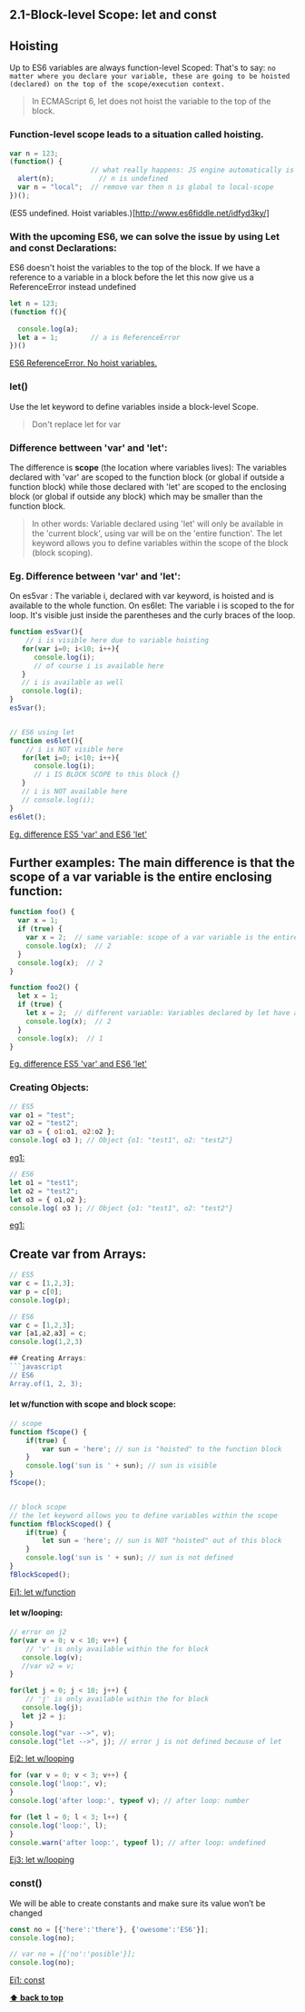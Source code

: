 ## 2.1-Block-level Scope: let and const

## Hoisting

Up to ES6 variables are always function-level Scoped: That's to say: 
``no matter where you declare your variable, these are going to be hoisted (declared) on the top of the scope/execution context.``

> In ECMAScript 6, let does not hoist the variable to the top of the block.

### Function-level scope leads to a situation called hoisting.
```javascript
var n = 123; 
(function() { 
                    // what really happens: JS engine automatically is declared undefined: var n;
  alert(n); 	      // n is undefined
  var n = "local";  // remove var then n is global to local-scope
})();
```
(ES5 undefined. Hoist variables.)[http://www.es6fiddle.net/idfyd3ky/]

### With the upcoming ES6, we can solve the issue by using Let and const Declarations:
ES6 doesn't hoist the variables to the top of the block. If we have a reference to a variable in a block before the let this now give us a ReferenceError instead undefined
```javascript
let n = 123;
(function f(){
                    
  console.log(a);
  let a = 1;        // a is ReferenceError
})()
```
[ES6 ReferenceError. No hoist variables.](http://www.es6fiddle.net/idfyclmu/)


### let()
Use the let keyword to define variables inside a block-level Scope.

>  Don't replace let for var

### Difference bettween 'var' and 'let':
The difference is **scope** (the location where variables lives): 
The variables declared with 'var' are scoped to the function block (or global if outside a function block) while those declared with 'let' are scoped to the enclosing block (or global if outside any block) which may be smaller than the function block.

> In other words: Variable declared using 'let' will only be available in the 'current block', using var will be on the 'entire function'. The let keyword allows you to define variables within the scope of the block (block scoping).



### Eg. Difference between 'var' and 'let':
On es5var : The variable i, declared with var keyword, is hoisted and is available to the whole function.
On es6let: The variable i is scoped to the for loop. It's visible just inside the parentheses and the curly braces of the loop.
```javascript
function es5var(){
    // i is visible here due to variable hoisting
   for(var i=0; i<10; i++){
      console.log(i);
      // of course i is available here 
   }
   // i is available as well 
   console.log(i);
}
es5var();


// ES6 using let
function es6let(){
    // i is NOT visible here
   for(let i=0; i<10; i++){
      console.log(i);
      // i IS BLOCK SCOPE to this block {}
   }
   // i is NOT available here
   // console.log(i);
}
es6let();
```
[Eg. difference ES5 'var' and ES6 'let'](http://www.es6fiddle.net/icoyi4u4/)

## Further examples: The main difference is that the scope of a var variable is the entire enclosing function:
```javascript
function foo() {
  var x = 1;
  if (true) {
    var x = 2;  // same variable: scope of a var variable is the entire enclosing function
    console.log(x);  // 2
  }
  console.log(x);  // 2
}

function foo2() {
  let x = 1;
  if (true) {
    let x = 2;  // different variable: Variables declared by let have as their scope the block in which they are defined
    console.log(x);  // 2
  }
  console.log(x);  // 1
}
```
[Eg. difference ES5 'var' and ES6 'let'](http://www.es6fiddle.net/idfvt1dq/)


### Creating Objects:
```javascript
// ES5
var o1 = "test";
var o2 = "test2";
var o3 = { o1:o1, o2:o2 };
console.log( o3 ); // Object {o1: "test1", o2: "test2"}
```
[eg1:](http://www.es6fiddle.net/icg82t9k/)

```javascript
// ES6
let o1 = "test1";
let o2 = "test2";
let o3 = { o1,o2 };
console.log( o3 ); // Object {o1: "test1", o2: "test2"}
```
[eg1:](http://www.es6fiddle.net/icg84b9e/)

## Create var from Arrays:
```javascript
// ES5
var c = [1,2,3];
var p = c[0];
console.log(p);
```
```javascript
// ES6
var c = [1,2,3];
var [a1,a2,a3] = c;
console.log(1,2,3)

## Creating Arrays:
```javascript
// ES6
Array.of(1, 2, 3); 

```

#### let w/function with scope and block scope:
```javascript
// scope
function fScope() {
    if(true) {
        var sun = 'here'; // sun is "hoisted" to the function block
    }
    console.log('sun is ' + sun); // sun is visible
}
fScope();


// block scope
// the let keyword allows you to define variables within the scope
function fBlockScoped() {
    if(true) {
        let sun = 'here'; // sun is NOT "hoisted" out of this block
    }
    console.log('sun is ' + sun); // sun is not defined
}
fBlockScoped();
```
[Ej1: let w/function](http://www.es6fiddle.net/ibt75xzh/)

#### let w/looping:
```javascript
// error on j2
for(var v = 0; v < 10; v++) {
    // 'v' is only available within the for block
   console.log(v);
   //var v2 = v;
}

for(let j = 0; j < 10; j++) {
    // 'j' is only available within the for block
   console.log(j);
   let j2 = j;
}
console.log("var -->", v); 
console.log("let -->", j); // error j is not defined because of let
```
[Ej2: let w/looping](http://www.es6fiddle.net/ibwh8qpk/)

```javascript
for (var v = 0; v < 3; v++) {
console.log('loop:', v);
}
console.log('after loop:', typeof v); // after loop: number

for (let l = 0; l < 3; l++) {
console.log('loop:', l);
}
console.warn('after loop:', typeof l); // after loop: undefined
```
[Ej3: let w/looping](http://www.es6fiddle.net/id8jh31i/)


### const()
We will be able to create constants and make sure its value won’t be changed
```javascript
const no = [{'here':'there'}, {'owesome':'ES6'}];
console.log(no);

// var no = [{'no':'posible'}];
console.log(no);
```
[Ej1: const](http://www.es6fiddle.net/ibs2z9yg/)

**[⬆ back to top](#table-of-contents)**
